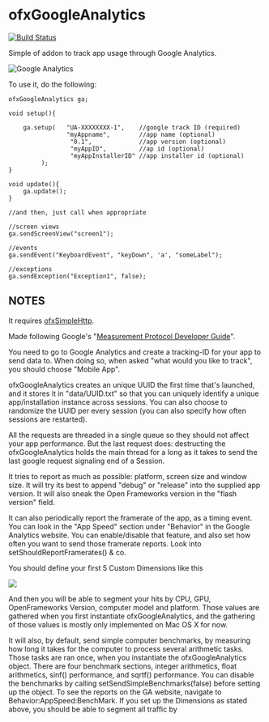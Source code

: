 # ofxGoogleAnalytics

[![Build Status](https://travis-ci.org/armadillu/ofxGoogleAnalytics.svg?branch=master)](https://travis-ci.org/armadillu/ofxGoogleAnalytics)

Simple of addon to track app usage through Google Analytics. 

![Google Analytics](https://farm4.staticflickr.com/3901/14597174633_c9171b3e68_o.png)

To use it, do the following:

	ofxGoogleAnalytics ga;
	
	void setup(){
	
		ga.setup(	"UA-XXXXXXXX-1",	//google track ID (required)
			 		"myAppname",		//app name (optional)
					 "0.1",				//app version (optional)
					 "myAppID",			//ap id (optional)
					 "myAppInstallerID"	//app installer id (optional)
			 );
	}
	
	void update(){
		ga.update();
	}

	//and then, just call when appropriate
	
	//screen views
	ga.sendScreenView("screen1");

	//events
	ga.sendEvent("KeyboardEvent", "keyDown", 'a', "someLabel");

	//exceptions
	ga.sendException("Exception1", false);
	

## NOTES

It requires [ofxSimpleHttp](https://github.com/armadillu/ofxSimpleHttp).

Made following Google's "[Measurement Protocol Developer Guide](https://developers.google.com/analytics/devguides/collection/protocol/v1/devguide)".

You need to go to Google Analytics and create a tracking-ID for your app to send data to. When doing so, when asked "what would you like to track", you should choose "Mobile App".

ofxGoogleAnalytics creates an unique UUID the first time that's launched, and it stores it in "data/UUID.txt" so that you can uniquely identify a unique app/installation instance across sessions. You can also choose to randomize the UUID per every session (you can also specify how often sessions are restarted).

All the requests are threaded in a single queue so they should not affect your app performance. But the last request does: destructing the ofxGoogleAnalytics holds the main thread for a long as it takes to send the last google request signaling end of a Session.

It tries to report as much as possible: platform, screen size and window size. It will try its best to append "debug" or "release" into the supplied app version. It will also sneak the Open Frameworks version in the "flash version" field.

It can also periodically report the framerate of the app, as a timing event. You can look in the "App Speed" section under "Behavior" in the Google Analytics website. You can enable/disable that feature, and also set how often you want to send those framerate reports. Look into setShouldReportFramerates() & co.

You should define your first 5 Custom Dimensions like this

![](https://farm9.staticflickr.com/8688/16675728087_0fb23cc33f_o_d.png)

And then you will be able to segment your hits by CPU, GPU, OpenFrameworks Version, computer model and platform. Those values are gathered when you first instantiate ofxGoogleAnalytics, and the gathering of those values is mostly only implemented on Mac OS X for now.

It will also, by default, send simple computer benchmarks, by measuring how long it takes for the computer to process several arithmetic tasks. Those tasks are ran once, when you instantiate the ofxGoogleAnalytics object. There are four benchmark sections, integer arithmetics, float arithmetics, sinf() performance, and sqrtf() performance. You can disable the benchmarks by calling setSendSimpleBenchmarks(false) before setting up the object. To see the reports on the GA website, navigate to Behavior:AppSpeed:BenchMark. If you set up the Dimensions as stated above, you should be able to segment all traffic by 




